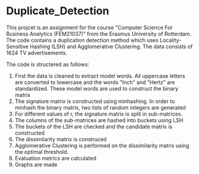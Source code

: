 # Duplicate_Detection

This projcet is an assignment for the course "Computer Science For Business Analytics (FEM21037)" from the Erasmus University of Rotterdam. The code contains a duplication detection method which uses Locality-Sensitive Hashing (LSH) and Agglomerative Clustering. The data consists of 1624 TV advertisements. 

The code is structered as follows:

1. First the data is cleaned to extract model words. All uppercase letters are converted to lowercase and the words "Inch" and "Hertz" are standardized. These model words are used to construct the binary matrix
2. The signature matrix is constructed using minhashing. In order to minhash the binary matrix, two lists of random integers are generated
3. For different values of r, the signature matrix is split in sub-matrices.
4. The columns of the sub-matrices are hashed into buckets using LSH
5. The buckets of the LSH are checked and the candidate matrix is constructed 
6. The dissimilarity matrix is construced
7. Agglomerative Clustering is performed on the dissimilarity matrix using the optimal threshold.
8. Evaluation metrics are calculated
9. Graphs are made
